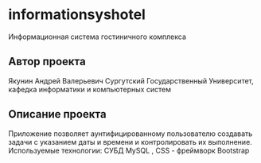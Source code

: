 
# informationsyshotel
Информационная система гостиничного комплекса
## Автор проекта
Якунин Андрей Валерьевич
Сургутский Государственный Университет, кафедка информатики и компьютерных систем
## Описание проекта
Приложение позволяет аунтифицированному пользователю создавать задачи с указанием даты и времени и контролировать их выполнение.
Используемые технологии: СУБД MySQL , CSS - фреймворк Bootstrap
